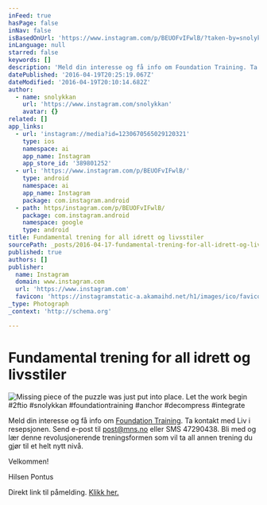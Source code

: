 ```yaml
---
inFeed: true
hasPage: false
inNav: false
isBasedOnUrl: 'https://www.instagram.com/p/BEUOFvIFwlB/?taken-by=snolykkan'
inLanguage: null
starred: false
keywords: []
description: 'Meld din interesse og få info om Foundation Training. Ta kontakt med Liv i resepsjonen. Send e-post til post@mns.no eller SMS 47290438. Bli med og lær denne revolusjonerende treningsformen som vil ta all annen trening du gjør til et helt nytt nivå. '
datePublished: '2016-04-19T20:25:19.067Z'
dateModified: '2016-04-19T20:10:14.682Z'
author:
  - name: snolykkan
    url: 'https://www.instagram.com/snolykkan'
    avatar: {}
related: []
app_links:
  - url: 'instagram://media?id=1230670565029120321'
    type: ios
    namespace: ai
    app_name: Instagram
    app_store_id: '389801252'
  - url: 'https://www.instagram.com/p/BEUOFvIFwlB/'
    type: android
    namespace: ai
    app_name: Instagram
    package: com.instagram.android
  - path: https/instagram.com/p/BEUOFvIFwlB/
    package: com.instagram.android
    namespace: google
    type: android
title: Fundamental trening for all idrett og livsstiler
sourcePath: _posts/2016-04-17-fundamental-trening-for-all-idrett-og-livsstiler.md
published: true
authors: []
publisher:
  name: Instagram
  domain: www.instagram.com
  url: 'https://www.instagram.com'
  favicon: 'https://instagramstatic-a.akamaihd.net/h1/images/ico/favicon.ico/7cdab0872b15.ico'
_type: Photograph
_context: 'http://schema.org'

---
```

# Fundamental trening for all idrett og livsstiler
![Missing piece of the puzzle was just put into place. Let the work begin #2ftio #snolykkan #foundationtraining #anchor #decompress #integrate](https://scontent.cdninstagram.com/t51.2885-15/s640x640/sh0.08/e35/12724703_1752938871603001_990957870_n.jpg?ig_cache_key=MTIzMDY3MDU2NTAyOTEyMDMyMQ%3D%3D.2)

Meld din interesse og få info om [Foundation Training][0]. Ta kontakt med Liv i resepsjonen. Send e-post til post@mns.no eller SMS 47290438\. Bli med og lær denne revolusjonerende treningsformen som vil ta all annen trening du gjør til et helt nytt nivå. 

Velkommen!

Hilsen Pontus

Direkt link til påmelding. [Klikk her.][1]

[0]: www.foundationtraining.com
[1]: https://podio.com/webforms/15595616/1045133